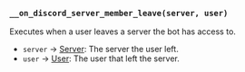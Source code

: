 ### `__on_discord_server_member_leave(server, user)`

Executes when a user leaves a server the bot has access to.

* `server` -> [Server](/values/server.md): The server the user left.
* `user` -> [User](/values/user.md): The user that left the server.